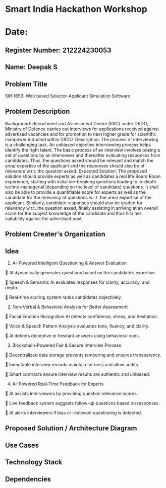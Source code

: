 # Smart India Hackathon Workshop
# Date:
## Register Number: 212224230053
## Name: Deepak S
## Problem Title
SIH 1653: Web based Selector-Applicant Simulation Software
## Problem Description
Background: Recruitment and Assessment Centre (RAC) under DRDO, Ministry of Defence carries out interviews for applications received against advertised vacancies and for promotion to next higher grade for scientific manpower inducted within DRDO. Description: The process of interviewing is a challenging task. An unbiased objective interviewing process helps identify the right talent. The basic process of an interview involves posing a set of questions by an interviewer and thereafter evaluating responses from candidates. Thus, the questions asked should be relevant and match the area/ expertise of the applicant and the responses should also be of relevance w.r.t. the question asked. Expected Solution: The proposed solution should provide experts as well as candidates a real life Board Room experience, starting with initial ice-breaking questions leading to in-depth techno-managerial (depending on the level of candidate) questions. It shall also be able to provide a quantifiable score for experts as well as the candidate for the relevancy of questions w.r.t. the area/ expertise of the applicant. Similarly, candidate responses should also be graded for relevancy w.r.t. the question asked, finally assisting in arriving at an overall score for the subject knowledge of the candidate and thus his/ her suitability against the advertised post.

## Problem Creater's Organization


## Idea

1. AI-Powered Intelligent Questioning & Answer Evaluation

   
🔹 AI dynamically generates questions based on the candidate’s expertise.


🔹 Speech & Semantic AI evaluates responses for clarity, accuracy, and depth.


🔹 Real-time scoring system ranks candidates objectively.


2. Non-Verbal & Behavioral Analysis for Better Assessment


🔹 Facial Emotion Recognition AI detects confidence, stress, and hesitation.


🔹 Voice & Speech Pattern Analysis evaluates tone, fluency, and clarity.


🔹 AI detects deceptive or hesitant answers using behavioral cues.


3. Blockchain-Powered Fair & Secure Interview Process

   
🔹 Decentralized data storage prevents tampering and ensures transparency.


🔹 Immutable interview records maintain fairness and allow audits.


🔹 Smart contracts ensure interview results are authentic and unbiased.



4. AI-Powered Real-Time Feedback for Experts

   
🔹 AI assists interviewers by providing question relevance scores.


🔹 Live feedback system suggests follow-up questions based on responses.


🔹 AI alerts interviewers if bias or irrelevant questioning is detected.


## Proposed Solution / Architecture Diagram


## Use Cases


## Technology Stack


## Dependencies

